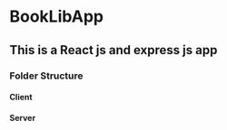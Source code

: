 # BookLibApp
## This is a React js and express js app

### Folder Structure
#### Client
#### Server
